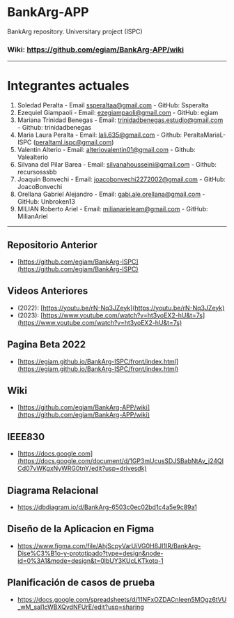# BankArg-APP
BankArg repository. Universitary project (ISPC)

### Wiki: https://github.com/egiam/BankArg-APP/wiki

---

# Integrantes actuales

1. Soledad Peralta - Email ssperaltaa@gmail.com - GitHub: Ssperalta
2. Ezequiel Giampaoli - Email: ezegiampaoli@gmail.com - GitHub: egiam
3. Mariana Trinidad Benegas - Email: trinidadbenegas.estudio@gmail.com - Github: trinidadbenegas
4. Maria Laura Peralta - Email: lali.635@gmail.com - Github: PeraltaMariaL-ISPC (peraltaml.ispc@gmail.com)
5. Valentin Alterio - Email: alteriovalentin01@gmail.com - Github: Valealterio
6. Silvana del Pilar Barea - Email: silvanahousseini@gmail.com - Github: recursosssbb
7. Joaquin Bonvechi - Email: joacobonvechi2272002@gmail.com - GitHub: JoacoBonvechi
8. Orellana Gabriel Alejandro - Email: gabi.ale.orellana@gmail.com - GitHub: Unbroken13
9. MILIAN Roberto Ariel - Email: milianarieleam@gmail.com - GitHub: MilianAriel


***

## Repositorio Anterior
* [https://github.com/egiam/BankArg-ISPC](https://github.com/egiam/BankArg-ISPC)

## Videos Anteriores
* (2022): [https://youtu.be/rN-Nq3JZeyk](https://youtu.be/rN-Nq3JZeyk)
* (2023): [https://www.youtube.com/watch?v=ht3yoEX2-hU&t=7s](https://www.youtube.com/watch?v=ht3yoEX2-hU&t=7s)

## Pagina Beta 2022
* [https://egiam.github.io/BankArg-ISPC/front/index.html](https://egiam.github.io/BankArg-ISPC/front/index.html)

## Wiki
* [https://github.com/egiam/BankArg-APP/wiki](https://github.com/egiam/BankArg-APP/wiki)

## IEEE830
* [https://docs.google.com](https://docs.google.com/document/d/1GP3mUcusSDJSBabNtAv_j24QICd07vWKgxNyWRG0tnY/edit?usp=drivesdk)

## Diagrama Relacional
* https://dbdiagram.io/d/BankArg-6503c0ec02bd1c4a5e9c89a1

## Diseño de la Aplicacion en Figma
* https://www.figma.com/file/AhjScpyVarUiVG0H8JI1IR/BankArg-Dise%C3%B1o-y-prototipado?type=design&node-id=0%3A1&mode=design&t=0lbUY3KUcLKTkotq-1

## Planificación de casos de prueba
* https://docs.google.com/spreadsheets/d/11NFxOZDACnIeen5MOgz6tVU_wM_sal1cWBXQvdNFUrE/edit?usp=sharing


